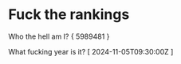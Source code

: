 # Fuck the rankings

Who the hell am I?
{ 5989481 }

What fucking year is it?
[ 2024-11-05T09:30:00Z ]
